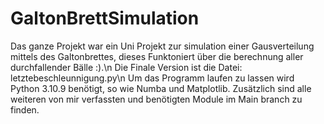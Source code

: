 # GaltonBrettSimulation
Das ganze Projekt war ein Uni Projekt zur simulation einer Gausverteilung mittels des Galtonbrettes, dieses Funktoniert
über die berechnung aller durchfallender Bälle :).\n
Die Finale Version ist die Datei: letztebeschleunnigung.py\n
Um das Programm laufen zu lassen wird Python 3.10.9 benötigt, so wie Numba und Matplotlib. Zusätzlich sind alle weiteren von mir verfassten und benötigten Module im Main branch zu finden. 
